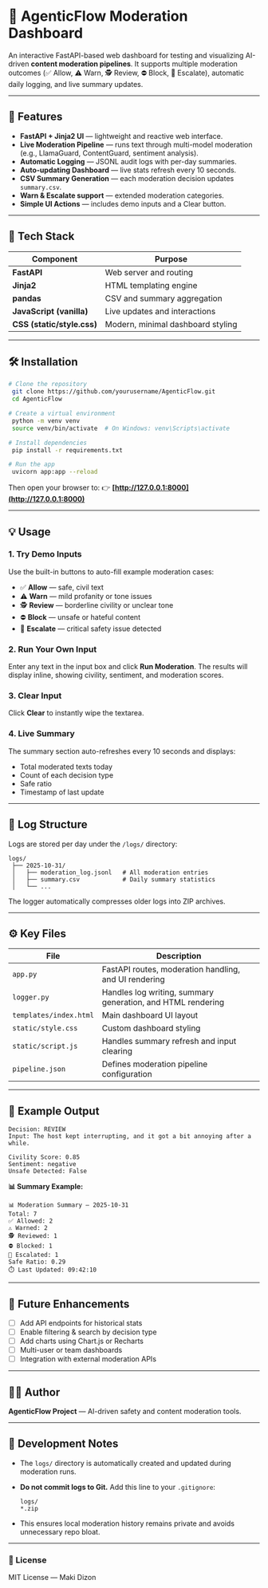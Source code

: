 # 🤖 AgenticFlow Moderation Dashboard

An interactive FastAPI-based web dashboard for testing and visualizing AI-driven **content moderation pipelines**. It supports multiple moderation outcomes (✅ Allow, ⚠️ Warn, 🕵️ Review, ⛔ Block, 🧾 Escalate), automatic daily logging, and live summary updates.

---

## 🚀 Features

* **FastAPI + Jinja2 UI** — lightweight and reactive web interface.
* **Live Moderation Pipeline** — runs text through multi-model moderation (e.g., LlamaGuard, ContentGuard, sentiment analysis).
* **Automatic Logging** — JSONL audit logs with per-day summaries.
* **Auto-updating Dashboard** — live stats refresh every 10 seconds.
* **CSV Summary Generation** — each moderation decision updates `summary.csv`.
* **Warn & Escalate support** — extended moderation categories.
* **Simple UI Actions** — includes demo inputs and a Clear button.

---

## 🧩 Tech Stack

| Component                  | Purpose                           |
| -------------------------- | --------------------------------- |
| **FastAPI**                | Web server and routing            |
| **Jinja2**                 | HTML templating engine            |
| **pandas**                 | CSV and summary aggregation       |
| **JavaScript (vanilla)**   | Live updates and interactions     |
| **CSS (static/style.css)** | Modern, minimal dashboard styling |

---

## 🛠️ Installation

```bash
# Clone the repository
 git clone https://github.com/yourusername/AgenticFlow.git
 cd AgenticFlow

# Create a virtual environment
 python -m venv venv
 source venv/bin/activate  # On Windows: venv\Scripts\activate

# Install dependencies
 pip install -r requirements.txt

# Run the app
 uvicorn app:app --reload
```

Then open your browser to:
👉 **[http://127.0.0.1:8000](http://127.0.0.1:8000)**

---

## 💡 Usage

### 1. Try Demo Inputs

Use the built-in buttons to auto-fill example moderation cases:

* ✅ **Allow** — safe, civil text
* ⚠️ **Warn** — mild profanity or tone issues
* 🕵️ **Review** — borderline civility or unclear tone
* ⛔ **Block** — unsafe or hateful content
* 🧾 **Escalate** — critical safety issue detected

### 2. Run Your Own Input

Enter any text in the input box and click **Run Moderation**.
The results will display inline, showing civility, sentiment, and moderation scores.

### 3. Clear Input

Click **Clear** to instantly wipe the textarea.

### 4. Live Summary

The summary section auto-refreshes every 10 seconds and displays:

* Total moderated texts today
* Count of each decision type
* Safe ratio
* Timestamp of last update

---

## 📁 Log Structure

Logs are stored per day under the `/logs/` directory:

```
logs/
 ├── 2025-10-31/
 │   ├── moderation_log.jsonl   # All moderation entries
 │   ├── summary.csv            # Daily summary statistics
 │   └── ...
```

The logger automatically compresses older logs into ZIP archives.

---

## ⚙️ Key Files

| File                   | Description                                                 |
| ---------------------- | ----------------------------------------------------------- |
| `app.py`               | FastAPI routes, moderation handling, and UI rendering       |
| `logger.py`            | Handles log writing, summary generation, and HTML rendering |
| `templates/index.html` | Main dashboard UI layout                                    |
| `static/style.css`     | Custom dashboard styling                                    |
| `static/script.js`     | Handles summary refresh and input clearing                  |
| `pipeline.json`        | Defines moderation pipeline configuration                   |

---

## 🧾 Example Output

```
Decision: REVIEW
Input: The host kept interrupting, and it got a bit annoying after a while.

Civility Score: 0.85
Sentiment: negative
Unsafe Detected: False
```

**📊 Summary Example:**

```
📊 Moderation Summary — 2025-10-31
Total: 7
✅ Allowed: 2
⚠️ Warned: 2
🕵️ Reviewed: 1
⛔ Blocked: 1
🧾 Escalated: 1
Safe Ratio: 0.29
⏱️ Last Updated: 09:42:10
```

---

## 🧰 Future Enhancements

* [ ] Add API endpoints for historical stats
* [ ] Enable filtering & search by decision type
* [ ] Add charts using Chart.js or Recharts
* [ ] Multi-user or team dashboards
* [ ] Integration with external moderation APIs

---

## 🧑‍💻 Author

**AgenticFlow Project** — AI-driven safety and content moderation tools.

---

## 🧱 Development Notes

* The `logs/` directory is automatically created and updated during moderation runs.

* **Do not commit logs to Git.** Add this line to your `.gitignore`:

  ```gitignore
  logs/
  *.zip
  ```

* This ensures local moderation history remains private and avoids unnecessary repo bloat.

---

### 🪪 License

MIT License — Maki Dizon

